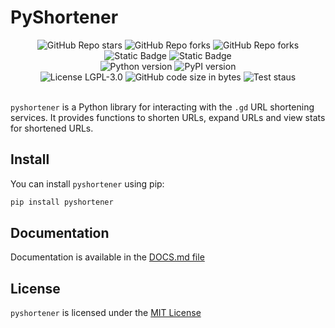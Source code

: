 # PyShortener

<div align="center">
  <img alt="GitHub Repo stars" src="https://img.shields.io/github/stars/Hamster45105/pyshortener?style=social">
  <img alt="GitHub Repo forks" src="https://img.shields.io/github/forks/Hamster45105/pyshortener?style=social">
  <img alt="GitHub Repo forks" src="https://img.shields.io/github/watchers/Hamster45105/pyshortener?style=social">

  <br/>

  <img alt="Static Badge" src="https://img.shields.io/badge/Python-8A2BE2?style=for-the-badge&logo=python&logoColor=white&color=blue">
  <img alt="Static Badge" src="https://img.shields.io/badge/PyPI-8A2BE2?style=for-the-badge&logo=pypi&logoColor=white&color=blue">

  <br/>

  <img alt="Python version" src="https://img.shields.io/pypi/pyversions/pyshortener?logo=python&logoColor=white&label=Python Version&style=for-the-badge&color=purple"/>
  <img alt="PyPI version" src="https://img.shields.io/pypi/v/pyshortener?logo=pypi&logoColor=white&style=for-the-badge&label=PyPI+Version&color=purple"/>
  
  <br/>

  <img src="https://img.shields.io/github/license/Hamster45105/pyshortener?style=for-the-badge" alt="License LGPL-3.0" />
  <img src="https://img.shields.io/github/languages/code-size/Hamster45105/pyshortener?style=for-the-badge" alt="GitHub code size in bytes" />
  <img src="https://img.shields.io/github/actions/workflow/status/Hamster45105/pyshortener/tests.yml?style=for-the-badge&label=Tests" alt="Test staus" />
</div>

<br/>

`pyshortener` is a Python library for interacting with the `.gd` URL shortening services. It provides functions to shorten URLs, expand URLs and view stats for shortened URLs.

## Install

You can install `pyshortener` using pip:

```bash
pip install pyshortener
```

## Documentation

Documentation is available in the [DOCS.md file](https://github.com/Hamster45105/pyshortener/blob/main/DOCS.md)

## License

`pyshortener` is licensed under the [MIT License](https://choosealicense.com/licenses/mit/)
